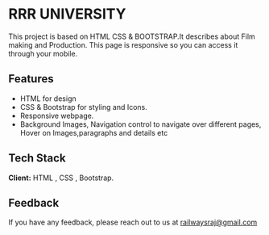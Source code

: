# RRR UNIVERSITY
   
This project is based on HTML CSS & BOOTSTRAP.It describes about Film making and Production.
This page is responsive so you can access it through your mobile.

## Features

- HTML for design
- CSS & Bootstrap for styling and Icons.
- Responsive webpage.
- Background Images, Navigation control to navigate   over different pages, Hover on Images,paragraphs and details etc
 
## Tech Stack

**Client:** HTML , CSS , Bootstrap.
  

## Feedback

If you have any feedback, please reach out to us at railwaysraj@gmail.com


